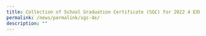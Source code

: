 ```yaml
---
title: Collection of School Graduation Certificate (SGC) for 2022 4 EXPRESS students
permalink: /news/permalink/sgc-4e/
description: ""
---
```

